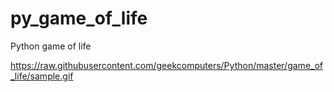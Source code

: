 # py_game_of_life
Python game of life

https://raw.githubusercontent.com/geekcomputers/Python/master/game_of_life/sample.gif
